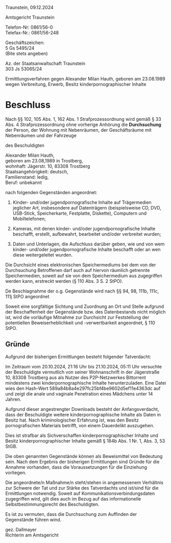 Traunstein, 09.12.2024

Amtsgericht Traunstein

Telefon-Nr: 0861/56-0  
Telefax-Nr.: 0861/56-248

Geschäftszeichen:  
5 Gs 5495/24  
(Bite stets angeben)

Az. der Staatsanwaltschaft Traunstein  
303 Js 53065/24

Ermittlungsverfahren gegen Alexander Milan Hauth, geboren am 23.08.1989  
wegen Verbreitung, Erwerb, Besitz kinderpornographischer Inhalte

# Beschluss

Nach §§ 102, 105 Abs. 1, 162 Abs. 1 Strafprozessordnung wird gemäß § 33 Abs. 4 Strafprozessordnung ohne vorherige Anhörung die **Durchsuchung** der Person, der Wohnung mit Nebenräumen, der Geschäftsräume mit Nebenräumen und der Fahrzeuge

des Beschuldigten

Alexander Milan Hauth,  
geboren am 23.08,1989 in Trostberg,  
wohnhaft: Jägerstr. 10, 83308 Trostberg  
Staatsangehörigkeit: deutsch,  
Familienstand: ledig,  
Beruf: unbekannt

nach folgenden Gegenständen angeordnet:

1. Kinder- und/oder jugendpornografische Inhalte auf Trägermedien jeglicher Art, insbesondere auf Datenträgern (beispielsweise CD, DVD, USB-Stick, Speicherkarte, Festplatte,
Diskette), Computern und Mobiltelefonen;

2. Kameras, mit denen kinder- und/oder jugendpornografische Inhalte beschafft, erstellt,
aufbewahrt, bearbeitet und/oder verbreitet wurden;

3. Daten und Unterlagen, die Aufschluss darüber geben, wie und von wem kinder-
und/oder jugendpornografische Inhalte beschafft oder an wen diese weitergeleitet wurden.

Die Durchsicht eines elektronischen Speichermediums bei dem von der Durchsuchung Betroffenen darf auch auf hiervon räumlich getrennte Speichermedien, soweit auf sie von dem Speichermedium aus zugegriffen werden kann, erstreckt werden (§ 110 Abs. 3 S. 2 StPO).

De Beschlagnahme der o.g. Gegenstände wird nach §§ 94, 98, 111b, 111c, 111j StPO angeordnet

Soweit eine sorgfältige Sichtung und Zuordnung an Ort und Stelle aufgrund der Beschaffenheit
der Gegenstände bzw. des Datenbestands nicht möglich ist, wird die vorläufige Mitnahme zur
Durchsicht zur Feststellung der potentiellen Beweiserheblichkeit und -verwertbarkeit angeordnet, § 110 StPO.

## Gründe

Aufgrund der bisherigen Ermittlungen besteht folgender Tatverdacht:

Im Zeitraum vom 20.10.2024, 21:16 Uhr bis 21.10.2024, 05:11 Uhr versuchte der Beschuldigte
vermutlich von seiner Wohnanschrift in der Jägerstraße 10, 83308 Trostberg aus als Nutzer des
P2P-Netzwerkes Bittorrent mindestens zwei kinderpornographische Inhalte herunterzuladen. Eine Datei wies den Hash-Wert 589a84b8a4e297fc25bf4be9602d5ef11e4363dc auf und zeigt die
anale und vaginale Penetration eines Mädchens unter 14 Jahren.

<!--
btih 589a84b8a4e297fc25bf4be9602d5ef11e4363dc
.
https://btdig.com/589a84b8a4e297fc25bf4be9602d5ef11e4363dc
Name:	媲美欣系列
Size:	18.94 GB
Age:	4 years
Files:	75
.
媲美欣系列 = Vergleichbar mit der Xin-Serie
-->

Aufgrund dieser angestrengter Downloads besteht der Anfangsverdacht, dass der Beschuldigte
weitere kinderpornographische Inhalte als Daten in Besitz hat. Nach kriminologischer Erfahrung
ist, was den Besitz pornografischen Materials betrifft, von einem Dauerdelikt auszugehen.

Dies ist strafbar als Sichverschaffen kinderpornographischer Inhalte und Besitz kinderpornographischer Inhalte gemäß § 184b Abs. 1 Nr. 1, Abs. 3, 53 StGB.

Die oben genannten Gegenstände können als Beweismittel von Bedeutung sein.
Nach dem Ergebnis der bisherigen Ermittlungen sind Gründe für die Annahme vorhanden, dass
die Voraussetzungen für die Einziehung vorliegen.

Die angeordnete/n Maßnahme/n steht/stehen in angemessenem Verhältnis zur Schwere der
Tat und zur Stärke des Tatverdachts und ist/sind für die Ermittlungen notwendig.
Soweit auf Kommunikationsverbindungsdaten zugegriffen wird, gilt dies auch im Bezug auf das
informationelle Selbstbestimmungsrecht des Beschuldigten.

Es ist zu vermuten, dass die Durchsuchung zum Auffinden der Gegenstände führen wind.

gez. Dallmayer  
Richterin am Amtsgericht
